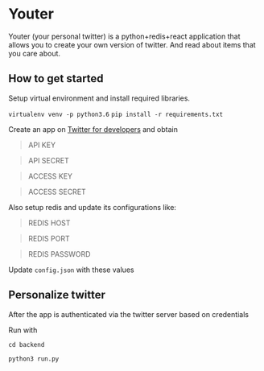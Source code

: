 # Youter
Youter (your personal twitter) is a python+redis+react application that allows you to create your own version of twitter. And read about items that you care about.

## How to get started

Setup virtual environment and install required libraries.

```virtualenv venv -p python3.6```
```pip install -r requirements.txt```

Create an app on [Twitter for developers](https://developer.twitter.com/en/portal/dashboard) and obtain
>API KEY

>API SECRET

>ACCESS KEY

>ACCESS SECRET

Also setup redis and update its configurations like:

>REDIS HOST

>REDIS PORT

>REDIS PASSWORD

Update ```config.json``` with these values

## Personalize twitter

After the app is authenticated via the twitter server based on credentials

Run with

```cd backend```

```python3 run.py```